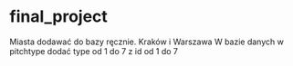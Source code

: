 # final_project
Miasta dodawać do bazy ręcznie. Kraków i Warszawa
W bazie danych w pitchtype dodać type od 1 do 7 z id od 1 do 7
